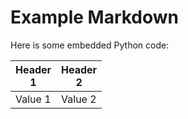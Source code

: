 # Example Markdown

Here is some embedded Python code:

<!--file "input/test.csv"-->
| Header<br>1 | Header<br>2 |
| --- | --- |
| Value 1 | Value 2 |

<!--file end-->
